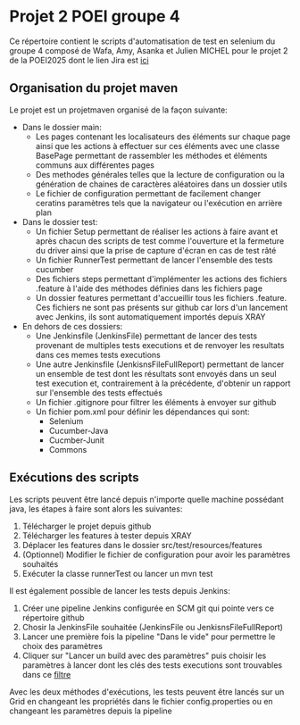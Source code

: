 # Projet 2 POEI groupe 4
Ce répertoire contient le scripts d'automatisation de test en selenium du groupe 4 composé de Wafa, Amy, Asanka et Julien MICHEL pour le projet 2 de la POEI2025 dont le lien Jira est [ici](https://team-1612820401992.atlassian.net/jira/software/projects/POEI25P2G4)
## Organisation du projet maven
Le projet est un projetmaven organisé de la façon suivante:
- Dans le dossier main:
    - Les pages contenant les localisateurs des éléments sur chaque page ainsi que les actions à effectuer sur ces éléments avec une classe BasePage permettant de rassembler les méthodes et éléments communs aux différentes pages
    - Des methodes générales telles que la lecture de configuration ou la génération de chaines de caractères aléatoires dans un dossier utils
    - Le fichier de configuration permettant de facilement changer ceratins paramètres tels que la navigateur ou l'exécution en arrière plan
- Dans le dossier test:
    - Un fichier Setup permettant de réaliser les actions à faire avant et après chacun des scripts de test comme l'ouverture et la fermeture du driver ainsi que la prise de capture d'écran en cas de test râté
    - Un fichier RunnerTest permettant de lancer l'ensemble des tests cucumber
    - Des fichiers steps permettant d'implémenter les actions des fichiers .feature à l'aide des méthodes définies dans les fichiers page
    - Un dossier features permettant d'accueillir tous les fichiers .feature. Ces fichiers ne sont pas présents sur github car lors d'un lancement avec Jenkins, ils sont automatiquement importés depuis XRAY
- En dehors de ces dossiers:
    - Une Jenkinsfile (JenkinsFile) permettant de lancer des tests provenant de multiples tests executions et de renvoyer les resultats dans ces memes tests executions
    - Une autre Jenkinsfile (JenkisnsFileFullReport) permettant de lancer un ensemble de test dont les résultats sont envoyés dans un seul test execution et, contrairement à la précédente, d'obtenir un rapport sur l'ensemble des tests effectués
    - Un fichier .gitignore pour filtrer les éléments à envoyer sur github
    - Un fichier pom.xml pour définir les dépendances qui sont:
        - Selenium
        - Cucumber-Java
        - Cucmber-Junit
        - Commons
## Exécutions des scripts
Les scripts peuvent être lancé depuis n'importe quelle machine possédant java, les étapes à faire sont alors les suivantes:
1. Télécharger le projet depuis github
2. Télécharger les features à tester depuis XRAY
3. Déplacer les features dans le dossier src/test/resources/features
4. (Optionnel) Modifier le fichier de configuration pour avoir les paramètres souhaités
5. Exécuter la classe runnerTest ou lancer un mvn test

Il est également possible de lancer les tests depuis Jenkins:
1. Créer une pipeline Jenkins configurée en SCM git qui pointe vers ce répertoire github
2. Chosir la JenkinsFile souhaitée (JenkinsFile ou JenkisnsFileFullReport)
3. Lancer une première fois la pipeline "Dans le vide" pour permettre le choix des paramètres
4. Cliquer sur "Lancer un build avec des paramètres" puis choisir les paramètres à lancer dont les clés des tests executions sont trouvables dans ce [filtre](https://team-1612820401992.atlassian.net/issues/?filter=12068)

Avec les deux méthodes d'exécutions, les tests peuvent être lancés sur un Grid en changeant les propriétés dans le fichier config.properties ou en changeant les paramètres depuis la pipeline